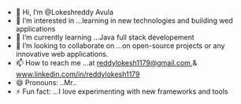 - 👋 Hi, I’m @Lokeshreddy Avula
- 👀 I’m interested in ...learning in new technologies and building wed applications
- 🌱 I’m currently learning ...Java full stack developement
- 💞️ I’m looking to collaborate on ...on open-source projects or any innovative web applications.
- 📫 How to reach me ...at reddylokesh1179@gmail.com,& www.linkedin.com/in/reddylokesh1179
- 😄 Pronouns: ..Mr..
- ⚡ Fun fact: ...I love experimenting with new frameworks and tools

<!---
Lokeshreddy1179/Lokeshreddy1179 is a ✨ special ✨ repository because its `README.md` (this file) appears on your GitHub profile.
You can click the Preview link to take a look at your changes.
--->
